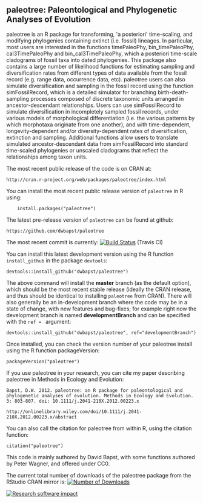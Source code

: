 ## paleotree: Paleontological and Phylogenetic Analyses of Evolution

paleotree is an R package for transforming, 'a posteriori' time-scaling, and modifying phylogenies containing extinct (i.e. fossil) lineages. In particular, most users are interested in the functions timePaleoPhy, bin_timePaleoPhy, cal3TimePaleoPhy and bin_cal3TimePaleoPhy, which a posteriori time-scale cladograms of fossil taxa into dated phylogenies. This package also contains a large number of likelihood functions for estimating sampling and diversification rates from different types of data available from the fossil record (e.g. range data, occurrence data, etc). paleotree users can also simulate diversification and sampling in the fossil record using the function simFossilRecord, which is a detailed simulator for branching birth-death-sampling processes composed of discrete taxonomic units arranged in ancestor-descendant relationships. Users can use simFossilRecord to simulate diversification in incompletely sampled fossil records, under various models of morphological differentiation (i.e. the various patterns by which morphotaxa originate from one another), and with time-dependent, longevity-dependent and/or diversity-dependent rates of diversification, extinction and sampling. Additional functions allow users to translate simulated ancestor-descendant data from simFossilRecord into standard time-scaled phylogenies or unscaled cladograms that reflect the relationships among taxon units.

The most recent public release of the code is on CRAN at:

	http://cran.r-project.org/web/packages/paleotree/index.html

You can install the most recent public release version of `paleotree` in R using:

```
	install.packages("paleotree")
```
	
The latest pre-release version of `paleotree` can be found at github:

	https://github.com/dwbapst/paleotree
	
The most recent commit is currently: [![Build Status](https://travis-ci.org/dwbapst/paleotree.svg?branch=master)](https://travis-ci.org/dwbapst/paleotree) (Travis CI)
	
You can install this latest development version using the R function `install_github` in the package `devtools`:

```
devtools::install_github("dwbapst/paleotree")
```
	
The above command will install the **master** branch (as the default option), which should be the most recent stable release (ideally the CRAN release, and thus should be identical to installing `paleotree` from CRAN). There will also generally be an in-development branch where the code may be in a state of change, with new features and bug-fixes; for example right now the development branch is named **developmentBranch** and can be specified with the `ref = ` argument:

```
devtools::install_github("dwbapst/paleotree", ref="developmentBranch")
```	
	
Once installed, you can check the version number of your paleotree install using the R function packageVersion:

```
packageVersion("paleotree")
```

If you use paleotree in your research, you can cite my paper describing paleotree in Methods in Ecology and Evolution:

	Bapst, D.W. 2012. paleotree: an R package for paleontological and phylogenetic analyses of evolution. Methods in Ecology and Evolution. 3: 803-807. doi: 10.1111/j.2041-210X.2012.00223.x
	
	http://onlinelibrary.wiley.com/doi/10.1111/j.2041-210X.2012.00223.x/abstract
	
You can also call the citation for paleotree from within R, using the citation function:
	
```
citation("paleotree")
```
	
This code is mainly authored by David Bapst, with some functions authored by Peter Wagner, and offered under CC0.

The current total number of downloads of the paleotree package from the RStudio CRAN mirror is: [![Number of Downloads](http://cranlogs.r-pkg.org/badges/grand-total/paleotree)](https://github.com/metacran/cranlogs.app)

[![Research software impact](http://depsy.org/api/package/cran/paleotree/badge.svg)](http://depsy.org/package/r/paleotree)

